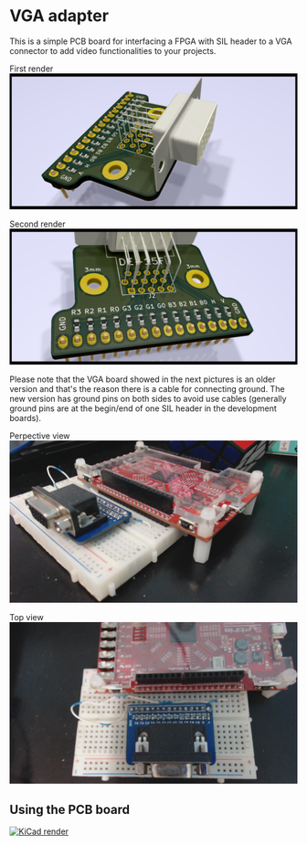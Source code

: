 # VGA adapter
This is a simple PCB board for interfacing a FPGA with SIL header to a VGA connector to add video functionalities to your projects.

First render
![KiCad render](photos/VGA1.png)

Second render
![KiCad render](photos/VGA2.png)

Please note that the VGA board showed in the next pictures is an older version and that's the reason there is a cable for connecting ground.
The new version has ground pins on both sides to avoid use cables (generally ground pins are at the begin/end of one SIL header in the development boards).

Perpective view
![photo1](photos/VGA_and_FPGA1.jpg)

Top view
![photo2](photos/VGA_and_FPGA2.jpg)

## Using the PCB board

[![KiCad render](photos/VGA.gif)](https://www.youtube.com/watch?v=zfjPtc4_cl0)
